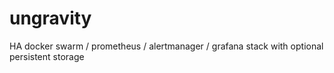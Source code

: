 # ungravity
HA docker swarm / prometheus / alertmanager / grafana stack with optional persistent storage
